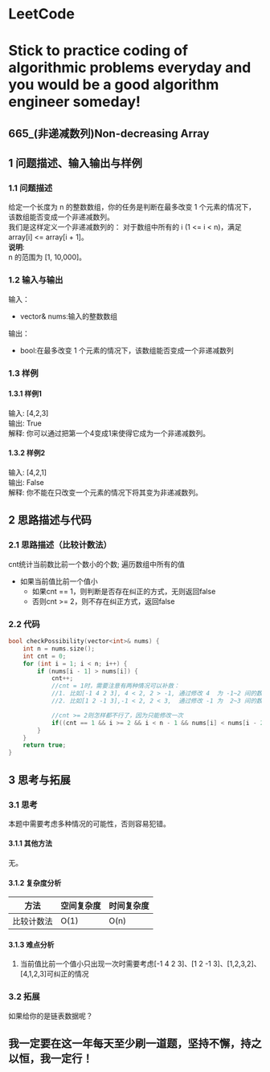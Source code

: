 # LeetCode
# Stick to practice coding of algorithmic problems everyday and you would be a good algorithm engineer someday!
## 665_(非递减数列)Non-decreasing Array
## 1 问题描述、输入输出与样例
### 1.1 问题描述
给定一个长度为 n 的整数数组，你的任务是判断在最多改变 1 个元素的情况下，该数组能否变成一个非递减数列。<br>
我们是这样定义一个非递减数列的： 对于数组中所有的 i (1 <= i < n)，满足 array[i] <= array[i + 1]。<br>
__说明__:  <br>
n 的范围为 [1, 10,000]。
### 1.2 输入与输出
输入：
* vector<int>& nums:输入的整数数组

输出：
* bool:在最多改变 1 个元素的情况下，该数组能否变成一个非递减数列
### 1.3 样例
#### 1.3.1 样例1
输入: [4,2,3]<br>
输出: True<br>
解释: 你可以通过把第一个4变成1来使得它成为一个非递减数列。
#### 1.3.2 样例2
输入: [4,2,1]<br>
输出: False<br>
解释: 你不能在只改变一个元素的情况下将其变为非递减数列。
## 2 思路描述与代码	
### 2.1 思路描述（比较计数法）
cnt统计当前数比前一个数小的个数;
遍历数组中所有的值 
* 如果当前值比前一个值小
    * 如果cnt == 1，则判断是否存在纠正的方式，无则返回false
    * 否则cnt >= 2，则不存在纠正方式，返回false   
### 2.2 代码
```cpp
bool checkPossibility(vector<int>& nums) {
    int n = nums.size();
    int cnt = 0;
    for (int i = 1; i < n; i++) {
        if (nums[i - 1] > nums[i]) {
            cnt++;
            //cnt = 1时，需要注意有两种情况可以补救：
            //1. 比如[-1 4 2 3], 4 < 2, 2 > -1, 通过修改 4  为 -1~2 间的数都可以补救
            //2. 比如[1 2 -1 3],-1 < 2, 2 < 3,  通过修改 -1 为  2~3 间的数都可以补救

            //cnt >= 2则怎样都不行了，因为只能修改一次
            if((cnt == 1 && i >= 2 && i < n - 1 && nums[i] < nums[i - 2] && nums[i + 1] < nums[i - 1]) || cnt >= 2) return false;
        }
    }
    return true;
}
```
## 3 思考与拓展
### 3.1 思考
本题中需要考虑多种情况的可能性，否则容易犯错。
#### 3.1.1 其他方法
无。
#### 3.1.2 复杂度分析
方法|空间复杂度|时间复杂度
--- | --- | ---
比较计数法|O(1)|O(n)
#### 3.1.3 难点分析
1. 当前值比前一个值小只出现一次时需要考虑[-1 4 2 3]、[1 2 -1 3]、[1,2,3,2]、[4,1,2,3]可纠正的情况

### 3.2 拓展
如果给你的是链表数据呢？

	  
## 我一定要在这一年每天至少刷一道题，坚持不懈，持之以恒，我一定行！
